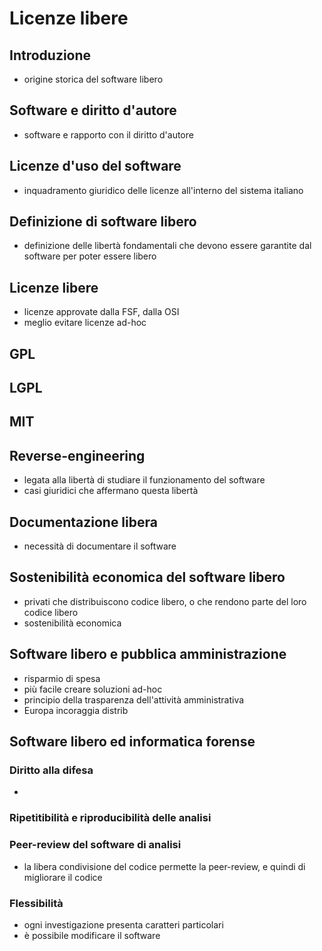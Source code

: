 # Licenze libere

## Introduzione

- origine storica del software libero

## Software e diritto d'autore

- software e rapporto con il diritto d'autore

## Licenze d'uso del software

- inquadramento giuridico delle licenze all'interno del sistema italiano

## Definizione di software libero

- definizione delle libertà fondamentali che devono essere garantite dal software per poter essere libero

## Licenze libere

- licenze approvate dalla FSF, dalla OSI
- meglio evitare licenze ad-hoc

## GPL

## LGPL

## MIT

## Reverse-engineering

- legata alla libertà di studiare il funzionamento del software
- casi giuridici che affermano questa libertà

## Documentazione libera

- necessità di documentare il software

## Sostenibilità economica del software libero

- privati che distribuiscono codice libero, o che rendono parte del loro codice libero
- sostenibilità economica

## Software libero e pubblica amministrazione

- risparmio di spesa
- più facile creare soluzioni ad-hoc
- principio della trasparenza dell'attività amministrativa
- Europa incoraggia distrib

## Software libero ed informatica forense

### Diritto alla difesa

- 

### Ripetitibilità e riproducibilità delle analisi

### Peer-review del software di analisi

- la libera condivisione del codice permette la peer-review, e quindi di migliorare il codice

### Flessibilità

- ogni investigazione presenta caratteri particolari
- è possibile modificare il software
